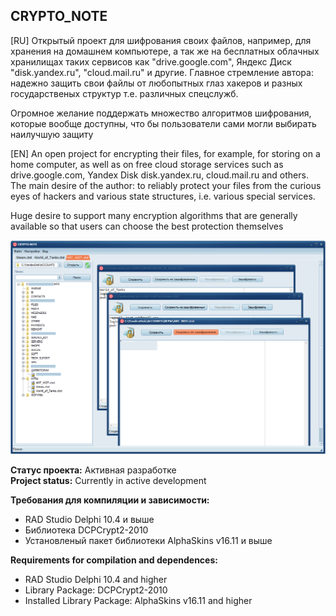 ﻿## CRYPTO_NOTE
[RU]
Открытый проект для шифрования своих файлов, например, для хранения на домашнем компьютере, а так же на бесплатных облачных хранилищах таких сервисов как "drive.google.com", Яндекс Диск "disk.yandex.ru", "cloud.mail.ru" и другие. 
Главное стремление автора: надежно защить свои файлы от любопытных глаз хакеров и разных государственых структур т.е. различных спецслужб. 

Огромное желание поддержать множество алгоритмов шифрования, которые вообще доступны, что бы пользователи сами могли выбирать наилучшую защиту

[EN]
An open project for encrypting their files, for example, for storing on a home computer, as well as on free cloud storage services such as drive.google.com, Yandex Disk disk.yandex.ru, cloud.mail.ru and others.
The main desire of the author: to reliably protect your files from the curious eyes of hackers and various state structures, i.e. various special services.

Huge desire to support many encryption algorithms that are generally available so that users can choose the best protection themselves

![Screenshot](https://github.com/superbot-coder/CRYPTO_NOTE/blob/master/ScreenShot_001.PNG "")

**Статус проекта:** Активная разработке    
**Project status:** Currently in active development

**Требования для компиляции и зависимости:**
- RAD Studio Delphi 10.4 и выше
- Библиотека DCPCrypt2-2010
- Установленый пакет библиотеки AlphaSkins v16.11 и выше 

**Requirements for compilation and dependences:**
- RAD Studio Delphi 10.4 and higher
- Library Packаge: DCPCrypt2-2010
- Installed Library Package: AlphaSkins v16.11 and higher




